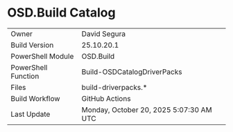 ﻿# OSD.Build Catalog

| | |
|-|-|
| Owner | David Segura |
| Build Version | 25.10.20.1 |
| PowerShell Module | OSD.Build |
| PowerShell Function | Build-OSDCatalogDriverPacks |
| Files | build-driverpacks.* |
| Build Workflow | GitHub Actions |
| Last Update | Monday, October 20, 2025 5:07:30 AM UTC |
